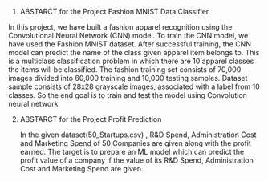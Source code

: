 1.  ABSTARCT for the Project Fashion MNIST Data Classifier

   In this project, we have built a fashion apparel recognition using the Convolutional Neural Network (CNN) model. To train the CNN model, we have used the Fashion MNIST dataset. After successful training, the CNN model can predict the name of the class given apparel item belongs to. This is a multiclass classification problem in which there are 10 apparel classes the items will be classified. 
   The fashion training set consists of 70,000 images divided into 60,000 training and 10,000 testing samples. Dataset sample consists of 28x28 grayscale images, associated with a label from 10 classes. So the end goal is to train and test the model using Convolution neural network

2.  ABSTARCT for the Project Profit Prediction

      In the given dataset(50_Startups.csv) , R&D Spend, Administration Cost and Marketing Spend of 50 Companies are given along with the profit earned. The target is to prepare an ML model which can predict the profit value of a company if the value of its R&D Spend, Administration Cost and Marketing Spend are given.
